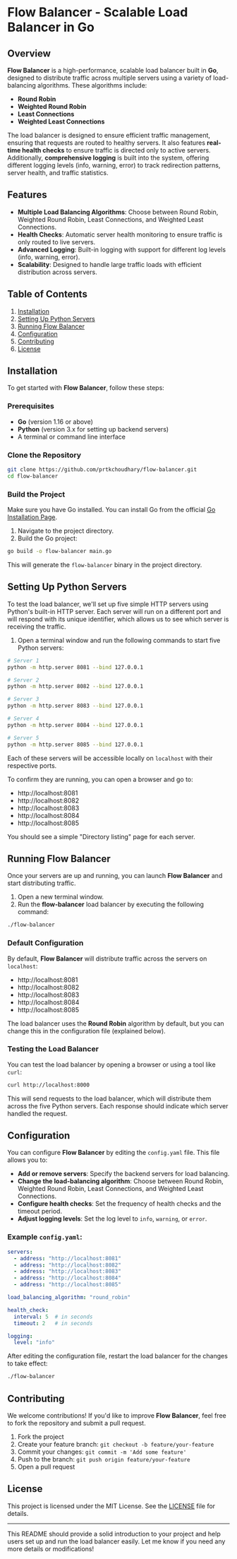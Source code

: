 

# Flow Balancer - Scalable Load Balancer in Go

## Overview

**Flow Balancer** is a high-performance, scalable load balancer built in **Go**, designed to distribute traffic across multiple servers using a variety of load-balancing algorithms. These algorithms include:

- **Round Robin**
- **Weighted Round Robin**
- **Least Connections**
- **Weighted Least Connections**

The load balancer is designed to ensure efficient traffic management, ensuring that requests are routed to healthy servers. It also features **real-time health checks** to ensure traffic is directed only to active servers. Additionally, **comprehensive logging** is built into the system, offering different logging levels (info, warning, error) to track redirection patterns, server health, and traffic statistics.

## Features

- **Multiple Load Balancing Algorithms**: Choose between Round Robin, Weighted Round Robin, Least Connections, and Weighted Least Connections.
- **Health Checks**: Automatic server health monitoring to ensure traffic is only routed to live servers.
- **Advanced Logging**: Built-in logging with support for different log levels (info, warning, error).
- **Scalability**: Designed to handle large traffic loads with efficient distribution across servers.

## Table of Contents

1. [Installation](#installation)
2. [Setting Up Python Servers](#setting-up-python-servers)
3. [Running Flow Balancer](#running-flow-balancer)
4. [Configuration](#configuration)
5. [Contributing](#contributing)
6. [License](#license)

## Installation

To get started with **Flow Balancer**, follow these steps:

### Prerequisites

- **Go** (version 1.16 or above)
- **Python** (version 3.x for setting up backend servers)
- A terminal or command line interface

### Clone the Repository

```bash
git clone https://github.com/prtkchoudhary/flow-balancer.git
cd flow-balancer
```

### Build the Project

Make sure you have Go installed. You can install Go from the official [Go Installation Page](https://golang.org/doc/install).

1. Navigate to the project directory.
2. Build the Go project:

```bash
go build -o flow-balancer main.go
```

This will generate the `flow-balancer` binary in the project directory.

## Setting Up Python Servers

To test the load balancer, we'll set up five simple HTTP servers using Python's built-in HTTP server. Each server will run on a different port and will respond with its unique identifier, which allows us to see which server is receiving the traffic.

1. Open a terminal window and run the following commands to start five Python servers:

```bash
# Server 1
python -m http.server 8081 --bind 127.0.0.1

# Server 2
python -m http.server 8082 --bind 127.0.0.1

# Server 3
python -m http.server 8083 --bind 127.0.0.1

# Server 4
python -m http.server 8084 --bind 127.0.0.1

# Server 5
python -m http.server 8085 --bind 127.0.0.1
```

Each of these servers will be accessible locally on `localhost` with their respective ports. 

To confirm they are running, you can open a browser and go to:

- http://localhost:8081
- http://localhost:8082
- http://localhost:8083
- http://localhost:8084
- http://localhost:8085

You should see a simple "Directory listing" page for each server.

## Running Flow Balancer

Once your servers are up and running, you can launch **Flow Balancer** and start distributing traffic.

1. Open a new terminal window.
2. Run the **flow-balancer** load balancer by executing the following command:

```bash
./flow-balancer
```

### Default Configuration

By default, **Flow Balancer** will distribute traffic across the servers on `localhost`:

- http://localhost:8081
- http://localhost:8082
- http://localhost:8083
- http://localhost:8084
- http://localhost:8085

The load balancer uses the **Round Robin** algorithm by default, but you can change this in the configuration file (explained below).

### Testing the Load Balancer

You can test the load balancer by opening a browser or using a tool like `curl`:

```bash
curl http://localhost:8000
```

This will send requests to the load balancer, which will distribute them across the five Python servers. Each response should indicate which server handled the request.

## Configuration

You can configure **Flow Balancer** by editing the `config.yaml` file. This file allows you to:

- **Add or remove servers**: Specify the backend servers for load balancing.
- **Change the load-balancing algorithm**: Choose between Round Robin, Weighted Round Robin, Least Connections, and Weighted Least Connections.
- **Configure health checks**: Set the frequency of health checks and the timeout period.
- **Adjust logging levels**: Set the log level to `info`, `warning`, or `error`.

### Example `config.yaml`:

```yaml
servers:
  - address: "http://localhost:8081"
  - address: "http://localhost:8082"
  - address: "http://localhost:8083"
  - address: "http://localhost:8084"
  - address: "http://localhost:8085"

load_balancing_algorithm: "round_robin"

health_check:
  interval: 5  # in seconds
  timeout: 2   # in seconds

logging:
  level: "info"
```

After editing the configuration file, restart the load balancer for the changes to take effect:

```bash
./flow-balancer
```

## Contributing

We welcome contributions! If you'd like to improve **Flow Balancer**, feel free to fork the repository and submit a pull request.

1. Fork the project
2. Create your feature branch: `git checkout -b feature/your-feature`
3. Commit your changes: `git commit -m 'Add some feature'`
4. Push to the branch: `git push origin feature/your-feature`
5. Open a pull request

## License

This project is licensed under the MIT License. See the [LICENSE](LICENSE) file for details.

---

This README should provide a solid introduction to your project and help users set up and run the load balancer easily. Let me know if you need any more details or modifications!
